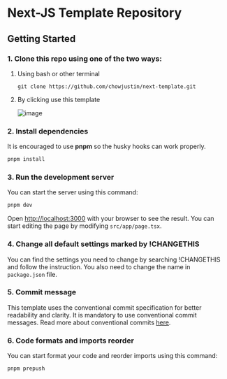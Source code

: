 # Next-JS Template Repository

## Getting Started

### 1. Clone this repo using one of the two ways:

1. Using bash or other terminal

   ```
   git clone https://github.com/chowjustin/next-template.git
   ```

2. By clicking use this template

   ![image](https://github.com/user-attachments/assets/bcc4f57b-c0e2-4d9a-bae5-f06f4f7b57f9)


### 2. Install dependencies

It is encouraged to use **pnpm** so the husky hooks can work properly.

```bash
pnpm install
```

### 3. Run the development server

You can start the server using this command:

```bash
pnpm dev
```

Open [http://localhost:3000](http://localhost:3000) with your browser to see the result. You can start editing the page by modifying `src/app/page.tsx`.

### 4. Change all default settings marked by !CHANGETHIS

You can find the settings you need to change by searching !CHANGETHIS and follow the instruction. You also need to change the name in `package.json` file.

### 5. Commit message

This template uses the conventional commit specification for better readability and clarity. It is mandatory to use conventional commit messages. Read more about conventional commits [here](https://www.conventionalcommits.org/en/v1.0.0/).

### 6. Code formats and imports reorder

You can start format your code and reorder imports using this command:

```
pnpm prepush
```

